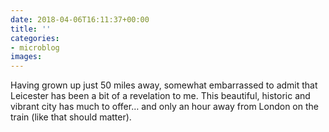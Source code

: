 ```yaml
---
date: 2018-04-06T16:11:37+00:00
title: ''
categories:
- microblog
images:
---
```

Having grown up just 50 miles away, somewhat embarrassed to admit that Leicester has been a bit of a revelation to me. This beautiful, historic and vibrant city has much to offer… and only an hour away from London on the train (like that should matter).
